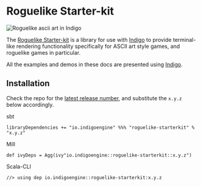 # Roguelike Starter-kit

![Roguelike ascii art in Indigo](/img/roguelike.gif "Roguelike ascii art in Indigo")

The [Roguelike Starter-kit](https://github.com/PurpleKingdomGames/roguelike-starterkit) is a library for use with [Indigo](https://indigoengine.io/) to provide terminal-like rendering functionality specifically for ASCII art style games, and roguelike games in particular.

All the examples and demos in these docs are presented using [Indigo](https://indigoengine.io/).

## Installation

Check the repo for the [latest release number](https://github.com/PurpleKingdomGames/roguelike-starterkit/releases), and substitute the `x.y.z` below accordingly.

sbt

```
libraryDependencies += "io.indigoengine" %%% "roguelike-starterkit" % "x.y.z"
```

Mill

```
def ivyDeps = Agg(ivy"io.indigoengine::roguelike-starterkit::x.y.z")
```

Scala-CLI

```
//> using dep io.indigoengine::roguelike-starterkit:x.y.z
```
